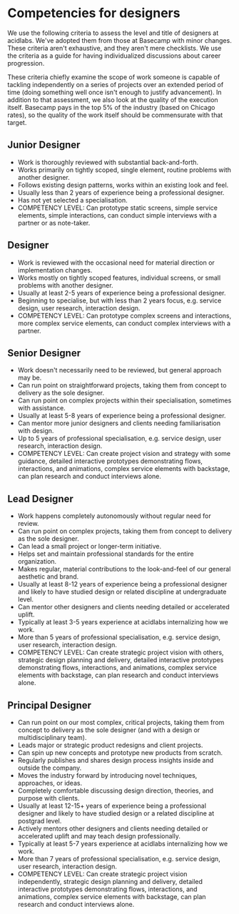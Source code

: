 # Competencies for designers

We use the following criteria to assess the level and title of designers at acidlabs. We've adopted them from those at Basecamp with minor changes. These criteria aren't exhaustive, and they aren't mere checklists. We use the criteria as a guide for having individualized discussions about career progression.

These criteria chiefly examine the scope of work someone is capable of tackling independently on a series of projects over an extended period of time (doing something well once isn't enough to justify advancement). In addition to that assessment, we also look at the quality of the execution itself. Basecamp pays in the top 5% of the industry (based on Chicago rates), so the quality of the work itself should be commensurate with that target.

## Junior Designer
* Work is thoroughly reviewed with substantial back-and-forth.
* Works primarily on tightly scoped, single element, routine problems with another designer.
* Follows existing design patterns, works within an existing look and feel.
* Usually less than 2 years of experience being a professional designer.
* Has not yet selected a specialisation.
* COMPETENCY LEVEL: Can prototype static screens, simple service elements, simple interactions, can conduct simple interviews with a partner or as note-taker.

## Designer
* Work is reviewed with the occasional need for material direction or implementation changes.
* Works mostly on tightly scoped features, individual screens, or small problems with another designer.
* Usually at least 2-5 years of experience being a professional designer.
* Beginning to specialise, but with less than 2 years focus, e.g. service design, user research, interaction design.
* COMPETENCY LEVEL: Can prototype complex screens and interactions, more complex service elements, can conduct complex interviews with a partner.

## Senior Designer
* Work doesn't necessarily need to be reviewed, but general approach may be.
* Can run point on straightforward projects, taking them from concept to delivery as the sole designer.
* Can run point on complex projects within their specialisation, sometimes with assistance.
* Usually at least 5-8 years of experience being a professional designer.
* Can mentor more junior designers and clients needing familiarisation with design.
* Up to 5 years of professional specialisation, e.g. service design, user research, interaction design.
* COMPETENCY LEVEL: Can create project vision and strategy with some guidance, detailed interactive prototypes demonstrating flows, interactions, and animations, complex service elements with backstage, can plan research and conduct interviews alone.

## Lead Designer
* Work happens completely autonomously without regular need for review.
* Can run point on complex projects, taking them from concept to delivery as the sole designer.
* Can lead a small project or longer-term initiative.
* Helps set and maintain professional standards for the entire organization.
* Makes regular, material contributions to the look-and-feel of our general aesthetic and brand.
* Usually at least 8-12 years of experience being a professional designer and likely to have studied design or related discipline at undergraduate level.
* Can mentor other designers and clients needing detailed or accelerated uplift.
* Typically at least 3-5 years experience at acidlabs internalizing how we work.
* More than 5 years of professional specialisation, e.g. service design, user research, interaction design.
* COMPETENCY LEVEL: Can create strategic project vision with others, strategic design planning and delivery, detailed interactive prototypes demonstrating flows, interactions, and animations, complex service elements with backstage, can plan research and conduct interviews alone.

## Principal Designer
* Can run point on our most complex, critical projects, taking them from concept to delivery as the sole designer (and with a design or multidisciplinary team).
* Leads major or strategic product redesigns and client projects.
* Can spin up new concepts and prototype new products from scratch.
* Regularly publishes and shares design process insights inside and outside the company.
* Moves the industry forward by introducing novel techniques, approaches, or ideas.
* Completely comfortable discussing design direction, theories, and purpose with clients.
* Usually at least 12-15+ years of experience being a professional designer and likely to have studied design or a related discipline at postgrad level.
* Actively mentors other designers and clients needing detailed or accelerated uplift and may teach design professionally.
* Typically at least 5-7 years experience at acidlabs internalizing how we work.
* More than 7 years of professional specialisation, e.g. service design, user research, interaction design.
* COMPETENCY LEVEL: Can create strategic project vision independently, strategic design planning and delivery, detailed interactive prototypes demonstrating flows, interactions, and animations, complex service elements with backstage, can plan research and conduct interviews alone.
